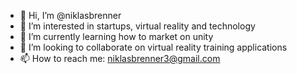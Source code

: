 - 👋 Hi, I’m @niklasbrenner
- 👀 I’m interested in startups, virtual reality and technology
- 🌱 I’m currently learning how to market on unity
- 💞️ I’m looking to collaborate on virtual reality training applications
- 📫 How to reach me: niklasbrenner3@gmail.com

<!---
niklasbrenner/niklasbrenner is a ✨ special ✨ repository because its `README.md` (this file) appears on your GitHub profile.
You can click the Preview link to take a look at your changes.
--->
